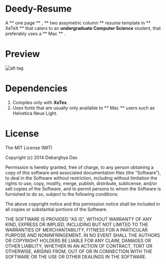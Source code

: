 Deedy-Resume
=========================

A ** one page ** , ** two assymetric column ** resume template in ** XeTeX ** that caters to an **undergraduate Computer Science** student, that preferably uses a ** Mac ** .

Preview
=========================
![alt tag](https://raw.githubusercontent.com/deedydas/Deedy-Resume/master/sample-image.png)

Dependencies
=========================
1. Compiles only with **XeTex**.
2. Uses fonts that are usually only available to ** Mac ** users such as Helvetica Neue Light.


License
=========================

The MIT License (MIT)

Copyright (c) 2014 Debarghya Das

Permission is hereby granted, free of charge, to any person obtaining a copy
of this software and associated documentation files (the "Software"), to deal
in the Software without restriction, including without limitation the rights
to use, copy, modify, merge, publish, distribute, sublicense, and/or sell
copies of the Software, and to permit persons to whom the Software is
furnished to do so, subject to the following conditions:

The above copyright notice and this permission notice shall be included in all
copies or substantial portions of the Software.

THE SOFTWARE IS PROVIDED "AS IS", WITHOUT WARRANTY OF ANY KIND, EXPRESS OR
IMPLIED, INCLUDING BUT NOT LIMITED TO THE WARRANTIES OF MERCHANTABILITY,
FITNESS FOR A PARTICULAR PURPOSE AND NONINFRINGEMENT. IN NO EVENT SHALL THE
AUTHORS OR COPYRIGHT HOLDERS BE LIABLE FOR ANY CLAIM, DAMAGES OR OTHER
LIABILITY, WHETHER IN AN ACTION OF CONTRACT, TORT OR OTHERWISE, ARISING FROM,
OUT OF OR IN CONNECTION WITH THE SOFTWARE OR THE USE OR OTHER DEALINGS IN THE
SOFTWARE.
